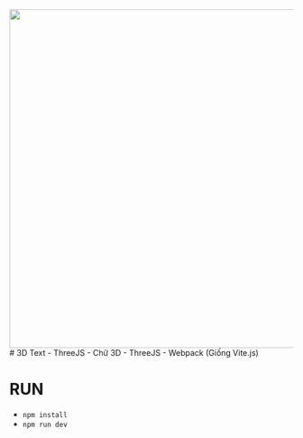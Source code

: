 <div align="center">
    <img src="https://miro.medium.com/v2/resize:fit:687/1*m0zrCLd2wY29-jiHaxYsgA.png" width="600"/>
</div>
# 3D Text - ThreeJS - Chữ 3D
- ThreeJS
- Webpack (Giống Vite.js)

# RUN
- `npm install`
- `npm run dev`
